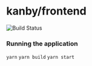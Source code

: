 # kanby/frontend

![Build Status](https://circleci.com/gh/kanby/frontend.png)

### Running the application

`yarn`
`yarn build`
`yarn start`
